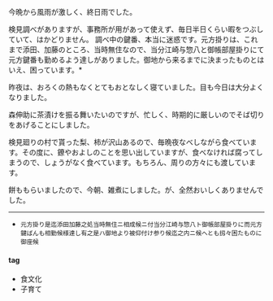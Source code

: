 今晩から風雨が激しく、終日雨でした。

検見調べがありますが、事務所が用があって使えず、毎日半日くらい暇をつぶしていて、はかどりません。
調べ中の鍵番、本当に迷惑です。元方掛りは、これまで添田、加藤のところ、当時無住なので、当分江崎与惣八と御帳部屋掛りにて元方鍵番も勤めるよう達しがありました。御地から来るまでに決まったものとはいえ、困っています。*

昨夜は、おろくの熱もなくとてもおとなしく寝ていました。目も今日は大分よくなりました。

森伸助に茶漬けを振る舞いたいのですが、忙しく、時期的に厳しいのでそば切りをあげることにしました。

検見廻りの村で貰った梨、柿が沢山あるので、毎晩夜なべしながら食べています。その度に、鐐やおよしのことを思い出していますが、食べなければ腐ってしまうので、しょうがなく食べています。もちろん、周りの方々にも渡しています。

餅ももらいましたので、今朝、雑煮にしました。が、全然おいしくありませんでした。

***
* `元方掛り是迄添田加藤之処当時無住ニ相成候ニ付当分江崎与惣八ト御帳部屋掛りに而元方鍵ばんも相勤候様達し有之是ハ御地より被仰付け参り候迄之内ニ候へとも扨々困たものに御座候`

#### tag
- 食文化
- 子育て
